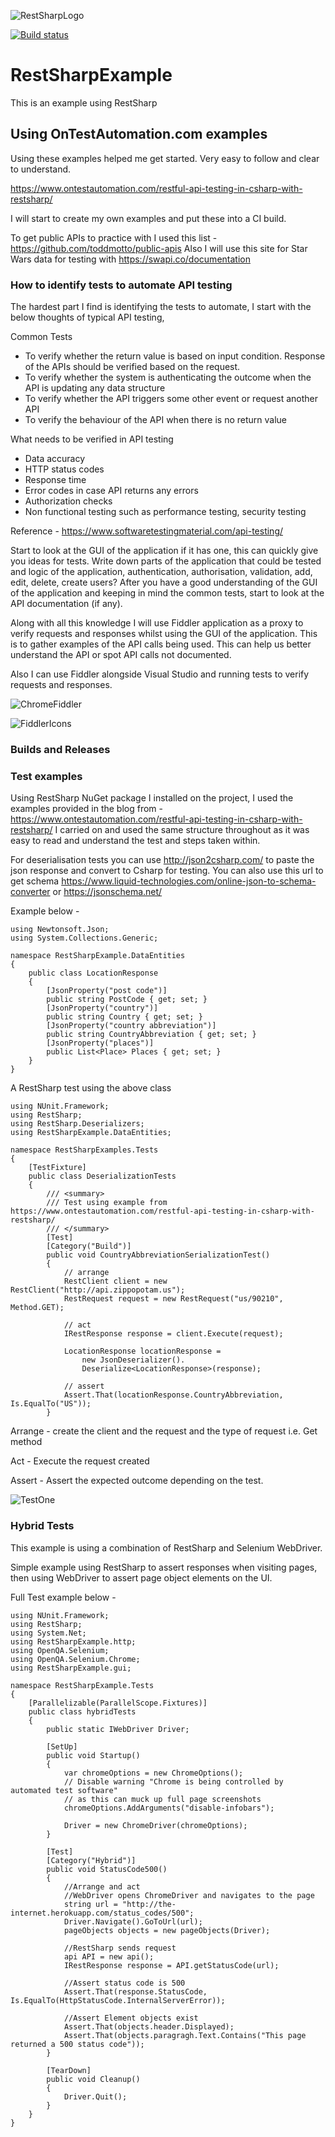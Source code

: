 ![RestSharpLogo](https://github.com/RobBrowning/RestSharpExample/blob/master/RestSharpExample/ReadMe_Images/RestSharp_logo.png)

[![Build status](https://robbrowningtester.visualstudio.com/RestSharpExample/_apis/build/status/RestSharpExample-CI)](https://robbrowningtester.visualstudio.com/RestSharpExample/_build/latest?definitionId=6)

# RestSharpExample
This is an example using RestSharp

## Using OnTestAutomation.com examples
Using these examples helped me get started. Very easy to follow and clear to understand.

https://www.ontestautomation.com/restful-api-testing-in-csharp-with-restsharp/

I will start to create my own examples and put these into a CI build.

To get public APIs to practice with I used this list - https://github.com/toddmotto/public-apis
Also I will use this site for Star Wars data for testing with https://swapi.co/documentation

### How to identify tests to automate API testing
The hardest part I find is identifying the tests to automate, I start with the below thoughts of typical API testing, 

Common Tests
* To verify whether the return value is based on input condition. Response of the APIs should be verified based on the request.
* To verify whether the system is authenticating the outcome when the API is updating any data structure
* To verify whether the API triggers some other event or request another API
* To verify the behaviour of the API when there is no return value

What needs to be verified in API testing
* Data accuracy
* HTTP status codes
* Response time
* Error codes in case API returns any errors
* Authorization checks
* Non functional testing such as performance testing, security testing

Reference - https://www.softwaretestingmaterial.com/api-testing/

Start to look at the GUI of the application if it has one, this can quickly give you ideas for tests. Write down parts of the application that could be tested and logic of the application, authentication, authorisation, validation, add, edit, delete, create users? After you have a good understanding of the GUI of the application and keeping in mind the common tests, start to look at the API documentation (if any).

Along with all this knowledge I will use Fiddler application as a proxy to verify requests and responses whilst using the GUI of the application. This is to gather examples of the API calls being used. This can help us better understand the API or spot API calls not documented. 

Also I can use Fiddler alongside Visual Studio and running tests to verify requests and responses.

![ChromeFiddler](https://github.com/RobBrowning/RestSharpExample/blob/master/RestSharpExample/ReadMe_Images/ChromeFiddler.PNG)
      
![FiddlerIcons](https://github.com/RobBrowning/RestSharpExample/blob/master/RestSharpExample/ReadMe_Images/FiddlerIcons.png)


### Builds and Releases

### Test examples
Using RestSharp NuGet package I installed on the project, I used the examples provided in the blog from - https://www.ontestautomation.com/restful-api-testing-in-csharp-with-restsharp/ I carried on and used the same structure throughout as it was easy to read and understand the test and steps taken within.

For deserialisation tests you can use http://json2csharp.com/ to paste the json response and convert to Csharp for testing. You can also use this url to get schema https://www.liquid-technologies.com/online-json-to-schema-converter or https://jsonschema.net/

Example below -

```
using Newtonsoft.Json;
using System.Collections.Generic;

namespace RestSharpExample.DataEntities
{
	public class LocationResponse
	{
		[JsonProperty("post code")]
		public string PostCode { get; set; }
		[JsonProperty("country")]
		public string Country { get; set; }
		[JsonProperty("country abbreviation")]
		public string CountryAbbreviation { get; set; }
		[JsonProperty("places")]
		public List<Place> Places { get; set; }
	}
}
```

A RestSharp test using the above class

```
using NUnit.Framework;
using RestSharp;
using RestSharp.Deserializers;
using RestSharpExample.DataEntities;

namespace RestSharpExamples.Tests
{
	[TestFixture]
	public class DeserializationTests
	{
		/// <summary>
		/// Test using example from https://www.ontestautomation.com/restful-api-testing-in-csharp-with-restsharp/
		/// </summary>
		[Test]
		[Category("Build")]
		public void CountryAbbreviationSerializationTest()
		{
			// arrange
			RestClient client = new RestClient("http://api.zippopotam.us");
			RestRequest request = new RestRequest("us/90210", Method.GET);

			// act
			IRestResponse response = client.Execute(request);

			LocationResponse locationResponse =
				new JsonDeserializer().
				Deserialize<LocationResponse>(response);

			// assert
			Assert.That(locationResponse.CountryAbbreviation, Is.EqualTo("US"));
		}
```

Arrange - create the client and the request and the type of request i.e. Get method

Act - Execute the request created

Assert - Assert the expected outcome depending on the test.

![TestOne](https://github.com/RobBrowning/RestSharpExample/blob/master/RestSharpExample/ReadMe_Images/TestOne.PNG)

### Hybrid Tests
This example is using a combination of RestSharp and Selenium WebDriver.

Simple example using RestSharp to assert responses when visiting pages, then using WebDriver to assert page object elements on the UI.


Full Test example below -
```
using NUnit.Framework;
using RestSharp;
using System.Net;
using RestSharpExample.http;
using OpenQA.Selenium;
using OpenQA.Selenium.Chrome;
using RestSharpExample.gui;

namespace RestSharpExample.Tests
{
	[Parallelizable(ParallelScope.Fixtures)]
	public class hybridTests 
	{
		public static IWebDriver Driver;

		[SetUp]
		public void Startup()
		{
			var chromeOptions = new ChromeOptions();
			// Disable warning "Chrome is being controlled by automated test software" 
			// as this can muck up full page screenshots
			chromeOptions.AddArguments("disable-infobars");

			Driver = new ChromeDriver(chromeOptions);
		}

		[Test]
		[Category("Hybrid")]
		public void StatusCode500()
		{
			//Arrange and act
			//WebDriver opens ChromeDriver and navigates to the page
			string url = "http://the-internet.herokuapp.com/status_codes/500";
			Driver.Navigate().GoToUrl(url);
			pageObjects objects = new pageObjects(Driver);

			//RestSharp sends request
			api API = new api();
			IRestResponse response = API.getStatusCode(url);

			//Assert status code is 500
			Assert.That(response.StatusCode, Is.EqualTo(HttpStatusCode.InternalServerError));

			//Assert Element objects exist
			Assert.That(objects.header.Displayed);
			Assert.That(objects.paragragh.Text.Contains("This page returned a 500 status code"));
		}

		[TearDown]
		public void Cleanup()
		{
			Driver.Quit();
		}
	}
}
```
